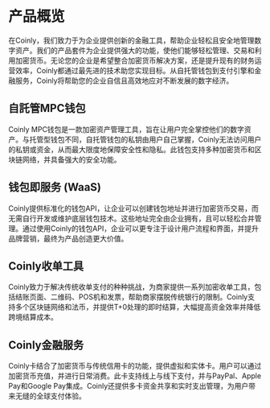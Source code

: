 # 产品概览

在Coinly，我们致力于为企业提供创新的金融工具，帮助企业轻松且安全地管理数字资产。我们的产品套件为企业提供强大的功能，使他们能够轻松管理、交易和利用加密货币。无论您的企业是希望整合加密货币解决方案，还是提升现有的财务运营效率，Coinly都通过最先进的技术助您实现目标。从自托管钱包到支付引擎和金融服务，Coinly将帮助您的企业自信且高效地应对不断发展的数字经济。

## **自託管MPC钱包**

Coinly MPC钱包是一款加密资产管理工具，旨在让用户完全掌控他们的数字资产。与托管型钱包不同，自托管钱包的私钥由用户自己掌握，Coinly无法访问用户的私钥或资金，从而最大限度地保障安全性和隐私。此钱包支持多种加密货币和区块链网络，并具备强大的安全功能。

## **钱包即服务 (WaaS)**

Coinly提供标准化的钱包API，让企业可以创建钱包地址并进行加密货币交易，而无需自行开发或维护底层钱包技术。这些地址完全由企业拥有，且可以轻松合并管理。通过使用Coinly的钱包API，企业可以更专注于设计用户流程和界面，并提升品牌营销，最终为产品创造更大价值。

## **Coinly收单工具**

Coinly致力于解决传统收单支付的种种挑战，为商家提供一系列加密收单工具，包括结账页面、二维码、POS机和发票，帮助商家摆脱传统银行的限制。Coinly支持多个区块链网络和法币，并提供T+0处理的即时结算，大幅提高资金效率并降低跨境结算成本。

## **Coinly金融服务**

Coinly卡结合了加密货币与传统信用卡的功能，提供虚拟和实体卡。用户可以通过加密货币充值，并进行日常消费。此卡支持线上与线下支付，并与PayPal、Apple Pay和Google Pay集成。Coinly还提供多卡资金共享和实时支出管理，为用户带来无缝的全球支付体验。
